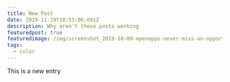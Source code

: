 ```yaml
---
title: New Post
date: 2019-11-19T10:53:06.691Z
description: Why aren't these posts working
featuredpost: true
featuredimage: /img/screenshot_2019-10-09-openopps-never-miss-an-opportunity.png
tags:
  - color
---
```

This is a new entry
